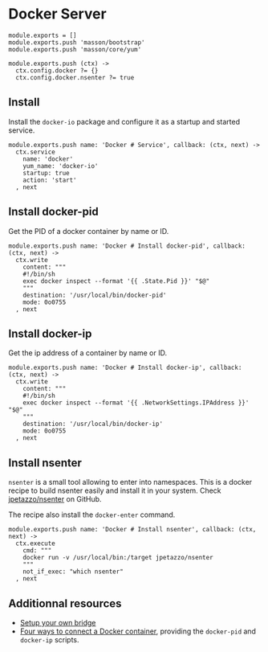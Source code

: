 

# Docker Server

    module.exports = []
    module.exports.push 'masson/bootstrap'
    module.exports.push 'masson/core/yum'

    module.exports.push (ctx) ->
      ctx.config.docker ?= {}
      ctx.config.docker.nsenter ?= true

## Install

Install the `docker-io` package and configure it as a startup and started
service.

    module.exports.push name: 'Docker # Service', callback: (ctx, next) ->
      ctx.service
        name: 'docker'
        yum_name: 'docker-io'
        startup: true
        action: 'start'
      , next

## Install docker-pid

Get the PID of a docker container by name or ID.

    module.exports.push name: 'Docker # Install docker-pid', callback: (ctx, next) ->
      ctx.write
        content: """
        #!/bin/sh
        exec docker inspect --format '{{ .State.Pid }}' "$@"
        """
        destination: '/usr/local/bin/docker-pid'
        mode: 0o0755
      , next

## Install docker-ip

Get the ip address of a container by name or ID.

    module.exports.push name: 'Docker # Install docker-ip', callback: (ctx, next) ->
      ctx.write
        content: """
        #!/bin/sh
        exec docker inspect --format '{{ .NetworkSettings.IPAddress }}' "$@"
        """
        destination: '/usr/local/bin/docker-ip'
        mode: 0o0755
      , next

## Install nsenter

`nsenter` is a small tool allowing to enter into namespaces. This is a docker
recipe to build nsenter easily and install it in your system. Check 
[jpetazzo/nsenter][nsenter] on GitHub.

The recipe also install the `docker-enter` command.

    module.exports.push name: 'Docker # Install nsenter', callback: (ctx, next) ->
      ctx.execute
        cmd: """
        docker run -v /usr/local/bin:/target jpetazzo/nsenter
        """
        not_if_exec: "which nsenter"
      , next

## Additionnal resources

*   [Setup your own bridge](http://jpetazzo.github.io/2013/10/16/configure-docker-bridge-network/)
*   [Four ways to connect a Docker container](http://blog.oddbit.com/2014/08/11/four-ways-to-connect-a-docker/), providing the `docker-pid` and `docker-ip` scripts.

[nsenter]: http://jpetazzo.github.io/2014/06/23/docker-ssh-considered-evil/

